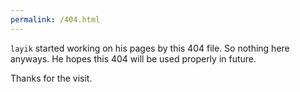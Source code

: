 ```yaml
---
permalink: /404.html
---
```

`layik` started working on his pages by this 404 file. So nothing here anyways. He hopes this 404 will be used properly in future.

Thanks for the visit.

